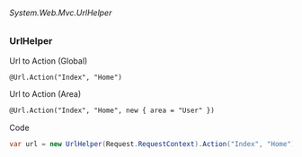 ###### System.Web.Mvc.UrlHelper
### UrlHelper

Url to Action (Global)
``` html
@Url.Action("Index", "Home")
```

Url to Action (Area)
``` html
@Url.Action("Index", "Home", new { area = "User" })
```

Code
``` csharp
var url = new UrlHelper(Request.RequestContext).Action("Index", "Home");
```
